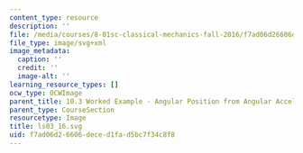 ```yaml
---
content_type: resource
description: ''
file: /media/courses/8-01sc-classical-mechanics-fall-2016/f7ad06d26606deced1fad5bc7f34c8f8_ls03_16.svg
file_type: image/svg+xml
image_metadata:
  caption: ''
  credit: ''
  image-alt: ''
learning_resource_types: []
ocw_type: OCWImage
parent_title: 10.3 Worked Example - Angular Position from Angular Acceleration
parent_type: CourseSection
resourcetype: Image
title: ls03_16.svg
uid: f7ad06d2-6606-dece-d1fa-d5bc7f34c8f8
---
```

